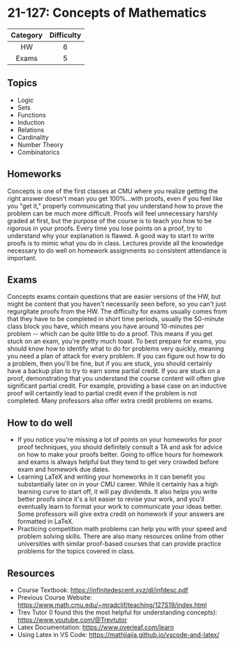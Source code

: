 # 21-127: Concepts of Mathematics 
| Category | Difficulty |
| :------: | :--------: |
|   HW     |     6      |
|  Exams   |     5      |
## Topics
- Logic
- Sets
- Functions
- Induction
- Relations
- Cardinality
- Number Theory
- Combinatorics
## Homeworks

Concepts is one of the first classes at CMU where you realize getting the right answer
doesn't mean you get 100%...with proofs, even if you feel like you "get it," properly
communicating that you understand how to prove the problem can be much more difficult.
Proofs will feel unnecessary harshly graded at first, but the purpose of the course is to 
teach you how to be rigorous in your proofs. Every time you lose points on a proof, try 
to understand why your explanation is flawed. A good way to start to write proofs is to 
mimic what you do in class. Lectures provide all the knowledge necessary to do well
on homework assignments so consistent attendance is important.

## Exams

Concepts exams contain questions that are easier versions of the HW, but might be content that
you haven't necessarily seen before, so you can't just regurgitate proofs from the HW.
The difficulty for exams usually comes from that they have to be completed in short time periods,
usually the 50-minute class block you have, which means you have around 10-minutes per problem --
which can be quite little to do a proof. This means if you get stuck on an exam, you're pretty much
toast. To best prepare for exams, you should know how to identify what to do for problems very quickly,
meaning you need a plan of attack for every problem. If you can figure out how to do a problem,
then you'll be fine, but if you are stuck, you should certainly have a backup plan to try to earn
some partial credit. If you are stuck on a proof, demonstrating that you understand the course content
will often give significant partial credit. For example, providing a base case on an inductive proof 
will certaintly lead to partial credit even if the problem is not completed. Many professors also 
offer extra credit problems on exams.

## How to do well

- If you notice you're missing a lot of points on your homeworks for poor proof techniques,
  you should definitely consult a TA and ask for advice on how to make your proofs better. 
  Going to office hours for homework and exams is always helpful but they tend to get very
  crowded before exam and homework due dates. 
- Learning LaTeX and writing your homeworks in it can benefit you substantially later on in your
  CMU career. While it certainly has a high learning curve to start off, it will pay dividends.
  It also helps you write better proofs since it's a lot easier to revise your work, and you'll
  eventually learn to format your work to communicate your ideas better. Some professors will
  give extra credit on homework if your answers are formatted in LaTeX.
- Practicing competition math problems can help you with your speed and problem solving skills.
  There are also many resources online from other universities with similar proof-based courses
  that can provide practice problems for the topics covered in class. 

## Resources

- Course Textbook: <https://infinitedescent.xyz/dl/infdesc.pdf>
- Previous Course Website: <https://www.math.cmu.edu/~mradclif/teaching/127S19/index.html>
- Trev Tutor (I found this the most helpful for understanding concepts): <https://www.youtube.com/@Trevtutor> 
- Latex Documentation: <https://www.overleaf.com/learn>
- Using Latex in VS Code: <https://mathjiajia.github.io/vscode-and-latex/>
